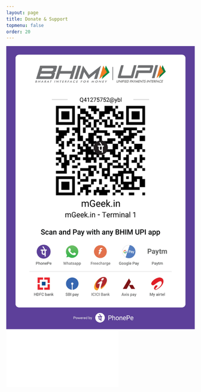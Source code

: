 ```yaml
---
layout: page
title: Donate & Support
topmenu: false
order: 20
---
```



![Scan and Pay](/assets/QR/mGeek.in-Q41275752.png)
![Download QR pdf](/assets/QR/mGeek.in-Q41275752.pdf)
